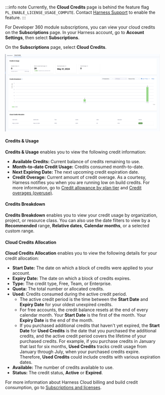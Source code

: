 :::info note
Currently, the **Cloud Credits** page is behind the feature flag `PL_ENABLE_LICENSE_USAGE_COMPUTE`. Contact [Harness Support](mailto:support@harness.io) to enable the feature.
:::

For Developer 360 module subscriptions, you can view your cloud credits on the **Subscriptions** page. In your Harness account, go to **Account Settings**, then select **Subscriptions**.

On the **Subscriptions** page, select **Cloud Credits**.

![](./static/cloud-credits.png)

#### Credits & Usage

**Credits & Usage** enables you to view the following credit information:

- **Available Credits:** Current balance of credits remaining to use.
- **Month-to-date Credit Usage:** Credits consumed month-to-date.
- **Next Expiring Date:** The next upcoming credit expiration date.
- **Credit Overage:** Current amount of credit overage. As a courtesy, Harness notifies you when you are running low on build credits. For more information, go to [Credit allowance by plan tier](/docs/continuous-integration/get-started/ci-subscription-mgmt/#credit-allowance-by-plan-tier) and [Credit overages (overuse)](/docs/continuous-integration/get-started/ci-subscription-mgmt#credit-overages-overuse).

#### Credits Breakdown

**Credits Breakdown** enables you to view your credit usage by organization, project, or resource class. You can also use the date filters to view by a **Recommended** range, **Relative dates**, **Calendar months**, or a selected custom range.

#### Cloud Credits Allocation

**Cloud Credits Allocation** enables you to view the following details for your credit allocation:

- **Start Date:** The date on which a block of credits were applied to your account.
- **Expiry Date:** The date on which a block of credits expires.
- **Type:** The credit type, Free, Team, or Enterprise.
- **Quota:** The total number or allocated credits.
- **Used:** Credits consumed during the active credit period.
   - The active credit period is the time between the **Start Date** and **Expiry Date** for your oldest unexpired credits.
   - For free accounts, the credit balance resets at the end of every calendar month. Your **Start Date** is the first of the month. Your **Expiry Date** is the end of the month.
   - If you purchased additional credits that haven't yet expired, the **Start Date** for **Used Credits** is the date that you purchased the additional credits, and the active credit period covers the lifetime of your purchased credits. For example, if you purchase credits in January that last for six months, **Used Credits** tracks credit usage from January through July, when your purchased credits expire. Therefore, **Used Credits** could include credits with various expiration dates.
- **Available:** The number of credits available to use.
- **Status:** The credit status, **Active** or **Expired**.

For more information about Harness Cloud billing and build credit consumption, go to [Subscriptions and licenses](/docs/continuous-integration/get-started/ci-subscription-mgmt.md#harness-cloud-billing-and-build-credits).

